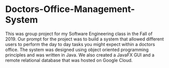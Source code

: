 # Doctors-Office-Management-System
This was group project for my Software Engineering class in the Fall of 2019. Our prompt for the project was to build a system that allowed different users to perform the day to day tasks you might expect within a doctors office. The system was designed using object oriented programming principles and was written in Java. We also created a JavaFX GUI and a remote relational database that was hosted on Google Cloud.

